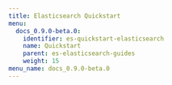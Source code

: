 ```yaml
---
title: Elasticsearch Quickstart
menu:
  docs_0.9.0-beta.0:
    identifier: es-quickstart-elasticsearch
    name: Quickstart
    parent: es-elasticsearch-guides
    weight: 15
menu_name: docs_0.9.0-beta.0
---
```

